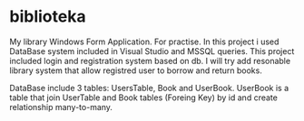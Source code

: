 # biblioteka
My library Windows Form Application. For practise.
In this project i used DataBase system included in Visual Studio and MSSQL queries. 
This project included login and registration system based on db.
I will try add resonable library system that allow registred user to borrow and return books.

DataBase include 3 tables: UsersTable, Book and UserBook. 
UserBook is a table that join UserTable and Book tables (Foreing Key) by id and create relationship many-to-many.
